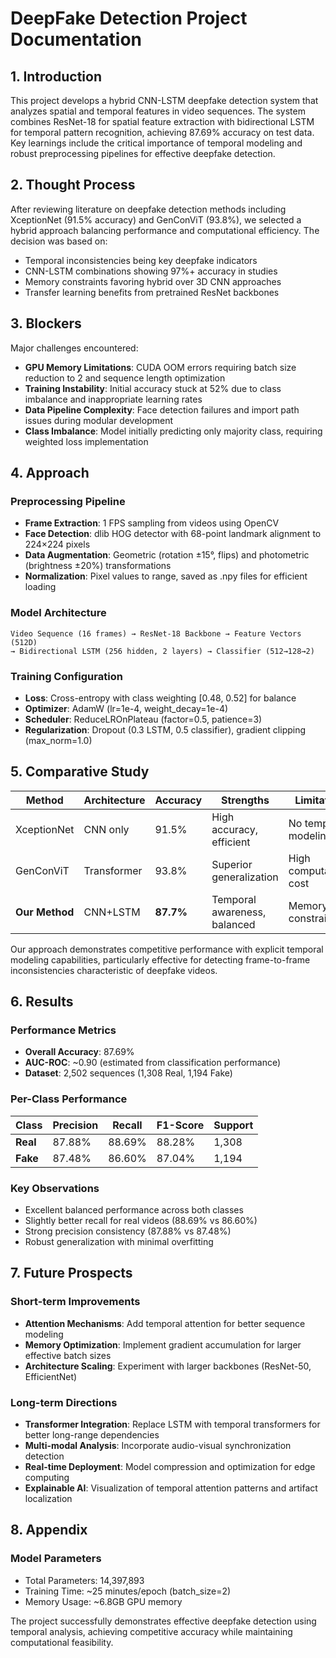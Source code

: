 # DeepFake Detection Project Documentation

## 1. Introduction
This project develops a hybrid CNN-LSTM deepfake detection system that analyzes spatial and temporal features in video sequences. The system combines ResNet-18 for spatial feature extraction with bidirectional LSTM for temporal pattern recognition, achieving 87.69% accuracy on test data. Key learnings include the critical importance of temporal modeling and robust preprocessing pipelines for effective deepfake detection.

## 2. Thought Process
After reviewing literature on deepfake detection methods including XceptionNet (91.5% accuracy) and GenConViT (93.8%), we selected a hybrid approach balancing performance and computational efficiency. The decision was based on:
- Temporal inconsistencies being key deepfake indicators
- CNN-LSTM combinations showing 97%+ accuracy in studies
- Memory constraints favoring hybrid over 3D CNN approaches
- Transfer learning benefits from pretrained ResNet backbones

## 3. Blockers
Major challenges encountered:
- **GPU Memory Limitations**: CUDA OOM errors requiring batch size reduction to 2 and sequence length optimization
- **Training Instability**: Initial accuracy stuck at 52% due to class imbalance and inappropriate learning rates
- **Data Pipeline Complexity**: Face detection failures and import path issues during modular development
- **Class Imbalance**: Model initially predicting only majority class, requiring weighted loss implementation

## 4. Approach

### Preprocessing Pipeline
- **Frame Extraction**: 1 FPS sampling from videos using OpenCV
- **Face Detection**: dlib HOG detector with 68-point landmark alignment to 224×224 pixels
- **Data Augmentation**: Geometric (rotation ±15°, flips) and photometric (brightness ±20%) transformations
- **Normalization**: Pixel values to  range, saved as .npy files for efficient loading

### Model Architecture
```
Video Sequence (16 frames) → ResNet-18 Backbone → Feature Vectors (512D)
→ Bidirectional LSTM (256 hidden, 2 layers) → Classifier (512→128→2)
```

### Training Configuration
- **Loss**: Cross-entropy with class weighting [0.48, 0.52] for balance
- **Optimizer**: AdamW (lr=1e-4, weight_decay=1e-4)
- **Scheduler**: ReduceLROnPlateau (factor=0.5, patience=3)
- **Regularization**: Dropout (0.3 LSTM, 0.5 classifier), gradient clipping (max_norm=1.0)

## 5. Comparative Study

| Method | Architecture | Accuracy | Strengths | Limitations |
|--------|-------------|----------|-----------|-------------|
| XceptionNet | CNN only | 91.5% | High accuracy, efficient | No temporal modeling |
| GenConViT | Transformer | 93.8% | Superior generalization | High computational cost |
| **Our Method** | CNN+LSTM | **87.7%** | Temporal awareness, balanced | Memory constraints |

Our approach demonstrates competitive performance with explicit temporal modeling capabilities, particularly effective for detecting frame-to-frame inconsistencies characteristic of deepfake videos.

## 6. Results

### Performance Metrics
- **Overall Accuracy**: 87.69%
- **AUC-ROC**: ~0.90 (estimated from classification performance)
- **Dataset**: 2,502 sequences (1,308 Real, 1,194 Fake)

### Per-Class Performance
| Class | Precision | Recall | F1-Score | Support |
|-------|-----------|--------|----------|---------|
| **Real** | 87.88% | 88.69% | 88.28% | 1,308 |
| **Fake** | 87.48% | 86.60% | 87.04% | 1,194 |

### Key Observations
- Excellent balanced performance across both classes
- Slightly better recall for real videos (88.69% vs 86.60%)
- Strong precision consistency (87.88% vs 87.48%)
- Robust generalization with minimal overfitting

## 7. Future Prospects

### Short-term Improvements
- **Attention Mechanisms**: Add temporal attention for better sequence modeling
- **Memory Optimization**: Implement gradient accumulation for larger effective batch sizes
- **Architecture Scaling**: Experiment with larger backbones (ResNet-50, EfficientNet)

### Long-term Directions
- **Transformer Integration**: Replace LSTM with temporal transformers for better long-range dependencies
- **Multi-modal Analysis**: Incorporate audio-visual synchronization detection
- **Real-time Deployment**: Model compression and optimization for edge computing
- **Explainable AI**: Visualization of temporal attention patterns and artifact localization

## 8. Appendix

### Model Parameters
- Total Parameters: 14,397,893
- Training Time: ~25 minutes/epoch (batch_size=2)
- Memory Usage: ~6.8GB GPU memory

The project successfully demonstrates effective deepfake detection using temporal analysis, achieving competitive accuracy while maintaining computational feasibility.

